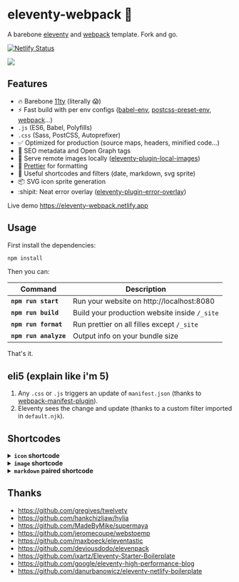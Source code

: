 # eleventy-webpack :balloon:

A barebone [eleventy](https://www.11ty.dev/) and [webpack](https://webpack.js.org/) template. Fork and go.

[![Netlify Status](https://api.netlify.com/api/v1/badges/c952af3b-547a-40a6-a999-a7966a846b2c/deploy-status)](https://app.netlify.com/sites/eleventy-webpack/deploys)

![](https://user-images.githubusercontent.com/447956/82975961-e47f6680-9fab-11ea-9c5c-cdfb6ef2932c.png)

## Features

- :fire: Barebone [11ty](https://www.11ty.dev/) (literally :scream:)
- :zap: Fast build with per env configs ([babel-env](https://babeljs.io/docs/en/babel-preset-env), [postcss-preset-env](https://github.com/csstools/postcss-preset-env), [webpack](https://webpack.js.org/configuration/#use-different-configuration-file)...)
- `.js` (ES6, Babel, Polyfills)
- `.css` (Sass, PostCSS, Autoprefixer)
- :white_check_mark: Optimized for production (source maps, headers, minified code...)
- :robot: SEO metadata and Open Graph tags
- :camera_flash: Serve remote images locally ([eleventy-plugin-local-images](https://github.com/robb0wen/eleventy-plugin-local-images))
- :art: [Prettier](https://prettier.io/) for formatting
- :memo: Useful shortcodes and filters (date, markdown, svg sprite)
- :package: SVG icon sprite generation
- :shipit: Neat error overlay ([eleventy-plugin-error-overlay](https://github.com/stevenpetryk/eleventy-plugin-error-overlay))

Live demo https://eleventy-webpack.netlify.app

## Usage

First install the dependencies:

```sh
npm install
```

Then you can:

| Command               | Description                                   |
| --------------------- | --------------------------------------------- |
| **`npm run start`**   | Run your website on http://localhost:8080     |
| **`npm run build`**   | Build your production website inside `/_site` |
| **`npm run format`**  | Run prettier on all filles except `/_site`    |
| **`npm run analyze`** | Output info on your bundle size               |

That's it.

## eli5 (explain like i'm 5)

1. Any `.css` or `.js` triggers an update of `manifest.json` (thanks to [webpack-manifest-plugin](https://github.com/shellscape/webpack-manifest-plugin)).
1. Eleventy sees the change and update (thanks to a custom filter imported in `default.njk`).

## Shortcodes

<details>
<summary><strong><code>icon</code> shortcode</strong></summary>
<br>

Any SVG added to `src/assets/icons` is bundled into a symbol sprite file and made available through this shortcode.
<picture>
    <source type="image/png" srcset="/assets/images/fb244960.png 200w" sizes="(min-width: 1024px) 1024px, 100vw">
<source type="image/webp" srcset="/assets/images/fb244960.webp 200w" sizes="(min-width: 1024px) 1024px, 100vw">
    <img loading="lazy" src="/assets/images/fb244960.png" alt="The possum is Eleventy’s mascot" width="200" height="363">
    </picture>
```html
<!--  Assuming `src/assets/icons/github.svg` exist -->
<p>{% icon "github" %} Github icon</p>
```
___
</details>

<details>
<summary><strong><code>image</code> shortcode</strong></summary>
<br>

Will create a WebP version of the image (assuming it is not already) and the corresponding JPEG / PNG. Both will be created in multiple sensible sizes (assuming the image is big enough).

```html
<!--  Assuming `src/assets/images/mountains.jpeg` of width 338px exist -->
{% image "mountains.jpeg", "Picture of someone on top of a mountain" %}
<!--  Will be rendered as -->
<picture>
  <source type="image/png" srcset="/assets/images/678868de-320.png 320w, /assets/images/678868de.png 338w" sizes="(min-width: 1024px) 1024px, 100vw">
  <source type="image/webp" srcset="/assets/images/678868de-320.webp 320w, /assets/images/678868de.webp 338w" sizes="(min-width: 1024px) 1024px, 100vw">
  <img loading="lazy" src="/assets/images/678868de-320.png" alt="Picture of someone on top of a mountain" width="320" height="580">
</picture>
```
___
</details>

<details>
<summary><strong><code>markdown</code> paired shortcode</strong></summary>
<br>

Embed markdown inside your Nunjucks templates.

```html
{% markdown %}
Let's you use **Markdown** like _this_.
Or with includes {%- include 'content.md' -%}.
{% endmarkdown %}
```
___
</details>

## Thanks

- https://github.com/gregives/twelvety
- https://github.com/hankchizljaw/hylia
- https://github.com/MadeByMike/supermaya
- https://github.com/jeromecoupe/webstoemp
- https://github.com/maxboeck/eleventastic
- https://github.com/deviousdodo/elevenpack
- https://github.com/ixartz/Eleventy-Starter-Boilerplate
- https://github.com/google/eleventy-high-performance-blog
- https://github.com/danurbanowicz/eleventy-netlify-boilerplate
